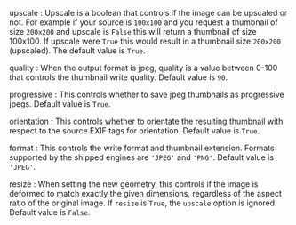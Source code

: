 upscale
:   Upscale is a boolean that controls if the image can be upscaled or not. For example if your source is `100x100` and you request a thumbnail of size `200x200` and upscale is `False` this will return a thumbnail of size 100x100. If upscale were `True` this would result in a thumbnail size `200x200` (upscaled). The default value is `True`.

quality
:   When the output format is jpeg, quality is a value between 0-100 that controls the thumbnail write quality. Default value is `90`.

progressive
:   This controls whether to save jpeg thumbnails as progressive jpegs. Default value is `True`.

orientation
:   This controls whether to orientate the resulting thumbnail with respect to the source EXIF tags for orientation. Default value is `True`.

format
:   This controls the write format and thumbnail extension. Formats supported by the shipped engines are `'JPEG'` and `'PNG'`. Default value is `'JPEG'`.

resize
:   When setting the new geometry, this controls if the image is deformed to match exactly the given dimensions, regardless of the aspect ratio of the original image. If `resize` is `True`, the `upscale` option is ignored. Default value is `False`.